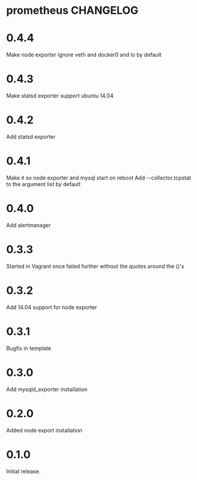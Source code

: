 # prometheus CHANGELOG

# 0.4.4

Make node exporter ignore veth and docker0 and lo by default

# 0.4.3

Make statsd exporter support ubuntu 14.04

# 0.4.2

Add statsd exporter

# 0.4.1

Make it so node exporter and mysql start on reboot
Add --collector.tcpstat to the argument list by default

# 0.4.0

Add alertmanager

# 0.3.3

Started in Vagrant once failed further without the quotes around the ()'s 
# 0.3.2

Add 14.04 support for node exporter

# 0.3.1

Bugfix in template


# 0.3.0

Add mysqld_exporter installation

# 0.2.0

Added node export installation

# 0.1.0

Initial release.
